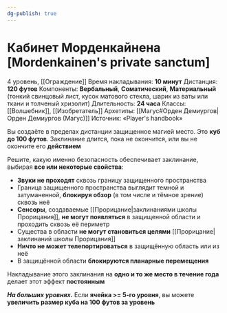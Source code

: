 ```yaml
---
dg-publish: true
---
```

# Кабинет Морденкайнена [Mordenkainen's private sanctum]
4 уровень, [[Ограждение]]
Время накладывания: **10 минут**
Дистанция: **120 футов**
Компоненты: **Вербальный**, **Соматический**, **Материальный** (тонкий свинцовый лист, кусок матового стекла, шарик из ваты или ткани и толченый хризолит)
Длительность: **24 часа**
Классы: [[Волшебник]], [[Изобретатель]]
Архетипы: [[Магус#Орден Демиургов|Орден Демиургов (Магус)]]
Источник: «Player's handbook»

Вы создаёте в пределах дистанции защищенное магией место. Это **куб до 100 футов**. Заклинание длится, пока не окончится, или вы не окончите его **действием**

Решите, какую именно безопасность обеспечивает заклинание, выбирая **все или некоторые свойства**:
- **Звуки не проходят** сквозь границу защищенного пространства
- Граница защищенного пространства выглядит темной и затуманенной, **блокируя обзор** (в том числе и тёмное зрение) сквозь неё
- **Сенсоры**, создаваемые [[Прорицание|заклинаниями школы Прорицания]], **не могут появляться** в защищенной области и проходить сквозь её периметр
- Существа в области **не могут становиться целями** [[Прорицание|заклинаний школы Прорицания]]
- **Ничто не может телепортироваться** в защищённую область или из неё
- В защищённой области **блокируются планарные перемещения**

Накладывание этого заклинания на **одно и то же место в течение года** делает этот эффект **постоянным**

**_На больших уровнях._** Если **ячейка >= 5-го уровня**, вы можете **увеличить размер куба на 100 футов за уровень**